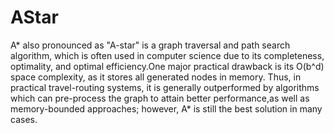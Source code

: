 # AStar

A* also pronounced as "A-star" is a graph traversal and path search algorithm, which is often used in computer science due to its completeness, optimality, and optimal efficiency.One major practical drawback is its O(b^d) space complexity, as it stores all generated nodes in memory. Thus, in practical travel-routing systems, it is generally outperformed by algorithms which can pre-process the graph to attain better performance,as well as memory-bounded approaches; however, A* is still the best solution in many cases.
